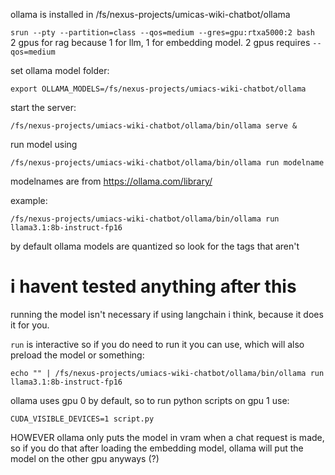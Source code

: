 ollama is installed in /fs/nexus-projects/umicas-wiki-chatbot/ollama

`srun --pty --partition=class --qos=medium --gres=gpu:rtxa5000:2 bash` \
2 gpus for rag because 1 for llm, 1 for embedding model. 2 gpus requires `--qos=medium`

set ollama model folder:
```
export OLLAMA_MODELS=/fs/nexus-projects/umiacs-wiki-chatbot/ollama
```

start the server:
```
/fs/nexus-projects/umiacs-wiki-chatbot/ollama/bin/ollama serve &
```

run model using 
```
/fs/nexus-projects/umiacs-wiki-chatbot/ollama/bin/ollama run modelname
```
modelnames are from https://ollama.com/library/

example:
```
/fs/nexus-projects/umiacs-wiki-chatbot/ollama/bin/ollama run llama3.1:8b-instruct-fp16
```

by default ollama models are quantized so look for the tags that aren't

# i havent tested anything after this

running the model isn't necessary if using langchain i think, because it does it for you.

`run` is interactive so if you do need to run it you can use, which will also preload the model or something:
```
echo "" | /fs/nexus-projects/umiacs-wiki-chatbot/ollama/bin/ollama run llama3.1:8b-instruct-fp16
```

ollama uses gpu 0 by default, so to run python scripts on gpu 1 use:
```
CUDA_VISIBLE_DEVICES=1 script.py
```
HOWEVER ollama only puts the model in vram when a chat request is made, so if you do that after loading the embedding model, ollama will put the model on the other gpu anyways (?)
